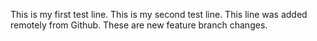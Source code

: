 
This is my first test line.
This is my second test line.
This line was added remotely from Github.
These are new feature branch changes.


